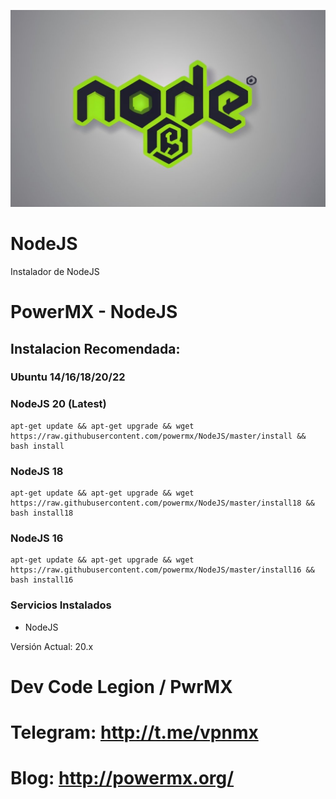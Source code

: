 ![](https://raw.githubusercontent.com/powermx/dl/master/nodejs.jpeg)

# NodeJS
Instalador de NodeJS

PowerMX - NodeJS
=========
## Instalacion Recomendada:
### Ubuntu 14/16/18/20/22

### NodeJS 20 (Latest)
```
apt-get update && apt-get upgrade && wget https://raw.githubusercontent.com/powermx/NodeJS/master/install && bash install
```

### NodeJS 18
```
apt-get update && apt-get upgrade && wget https://raw.githubusercontent.com/powermx/NodeJS/master/install18 && bash install18
```

### NodeJS 16
```
apt-get update && apt-get upgrade && wget https://raw.githubusercontent.com/powermx/NodeJS/master/install16 && bash install16
```

### Servicios Instalados
* NodeJS 

Versión Actual: 20.x

Dev Code Legion / PwrMX
=========

# Telegram: http://t.me/vpnmx
# Blog: http://powermx.org/
